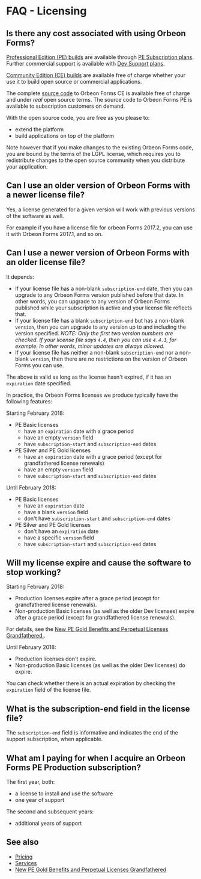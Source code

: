 # FAQ - Licensing

## Is there any cost associated with using Orbeon Forms?

[Professional Edition (PE) builds](https://www.orbeon.com/download) are available through [PE Subscription plans](https://www.orbeon.com/pricing). Further commercial support is available with [Dev Support plans](https://www.orbeon.com/services).

[Community Edition (CE) builds](https://www.orbeon.com/download) are available free of charge whether your use it to build open source or commercial applications.

The complete [source code](http://github.com/orbeon/orbeon-forms/) to Orbeon Forms CE is available free of charge and under *real* open source terms. The source code to Orbeon Forms PE is available to subscription customers on demand.

With the open source code, you are free as you please to:

- extend the platform
- build applications on top of the platform

Note however that if you make changes to the existing Orbeon Forms code, you are bound by the terms of the LGPL license, which requires you to redistribute changes to the open source community when you distribute your application.

## Can I use an older version of Orbeon Forms with a newer license file?

Yes, a license generated for a given version will work with previous versions of the software as well.

For example if you have a license file for orbeon Forms 2017.2, you can use it with Orbeon Forms 2017.1, and so on.

## Can I use a newer version of Orbeon Forms with an older license file?

It depends:

- If your license file has a non-blank `subscription-end` date, then you can upgrade to any Orbeon Forms version published before that date. In other words, you can upgrade to any version of Orbeon Forms published while your subscription is active and your license file reflects that.
- If your license file has a blank `subscription-end` but has a non-blank `version`, then you can upgrade to any version up to and including the version specified. *NOTE: Only the first two version numbers are checked. If your license file says `4.4`, then you can use `4.4.1`, for example. In other words, minor updates are always allowed.*
- If your license file has neither a non-blank `subscription-end` nor a non-blank `version`, then there are no restrictions on the version of Orbeon Forms you can use.

The above is valid as long as the license hasn't expired, if it has an `expiration` date specified.

In practice, the Orbeon Forms licenses we produce typically have the following features:

Starting February 2018:

- PE Basic licenses
    - have an `expiration` date with a grace period
    - have an empty `version` field
    - have `subscription-start` and `subscription-end` dates
- PE Silver and PE Gold licenses
    - have an `expiration` date with a grace period (except for grandfathered license renewals)
    - have an empty `version` field
    - have `subscription-start` and `subscription-end` dates
    
Until February 2018:

- PE Basic licenses
    - have an `expiration` date
    - have a blank `version` field
    - don't have `subscription-start` and `subscription-end` dates
- PE Silver and PE Gold licenses
    - don't have an `expiration` date
    - have a specific `version` field
    - have `subscription-start` and `subscription-end` dates

## Will my license expire and cause the software to stop working?

Starting February 2018:

- Production licenses expire after a grace period (except for grandfathered license renewals).
- Non-production Basic licenses (as well as the older Dev licenses) expire after a grace period (except for grandfathered license renewals).

For details, see the [New PE Gold Benefits and Perpetual Licenses Grandfathered
](https://blog.orbeon.com/2018/02/pe-gold-benefits-perpetual-licenses-grandfathered.html).

Until February 2018:

- Production licenses don't expire.
- Non-production Basic licenses (as well as the older Dev licenses) do expire.

You can check whether there is an actual expiration by checking the `expiration` field of the license file.

## What is the subscription-end field in the license file?

The `subscription-end` field is informative and indicates the end of the support subscription, when applicable.

## What am I paying for when I acquire an Orbeon Forms PE Production subscription?

The first year, both:

- a license to install and use the software
- one year of support

The second and subsequent years:

- additional years of support

## See also

- [Pricing](https://www.orbeon.com/pricing)
- [Services](https://www.orbeon.com/services)
- [New PE Gold Benefits and Perpetual Licenses Grandfathered
](https://blog.orbeon.com/2018/02/pe-gold-benefits-perpetual-licenses-grandfathered.html)